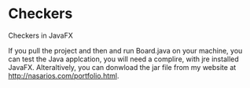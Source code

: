 # Checkers
Checkers in JavaFX

If you pull the project and then and run Board.java on your machine, you can test the Java applcation, you will need a complire, with jre installed JavaFX. 
Alteraltively, you can donwload the jar file from my website at http://nasarios.com/portfolio.html. 
